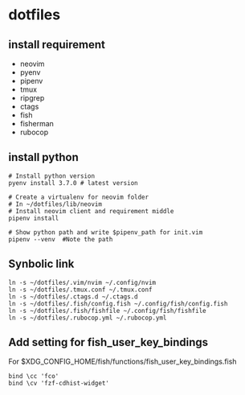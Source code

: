 # dotfiles

## install requirement
- neovim
- pyenv
- pipenv
- tmux
- ripgrep
- ctags
- fish
- fisherman
- rubocop

## install python
```
# Install python version
pyenv install 3.7.0 # latest version

# Create a virtualenv for neovim folder
# In ~/dotfiles/lib/neovim
# Install neovim client and requirement middle 
pipenv install

# Show python path and write $pipenv_path for init.vim
pipenv --venv  #Note the path
```

## Synbolic link
```
ln -s ~/dotfiles/.vim/nvim ~/.config/nvim
ln -s ~/dotfiles/.tmux.conf ~/.tmux.conf
ln -s ~/dotfiles/.ctags.d ~/.ctags.d
ln -s ~/dotfiles/.fish/config.fish ~/.config/fish/config.fish
ln -s ~/dotfiles/.fish/fishfile ~/.config/fish/fishfile
ln -s ~/dotfiles/.rubocop.yml ~/.rubocop.yml
```

## Add setting for fish_user_key_bindings
For $XDG_CONFIG_HOME/fish/functions/fish_user_key_bindings.fish
```
bind \cc 'fco'
bind \cv 'fzf-cdhist-widget'
```
